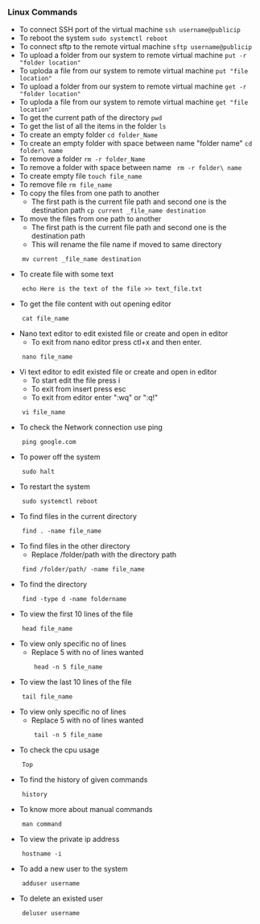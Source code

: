### Linux Commands
* To connect SSH port of the virtual machine
```ssh username@publicip ```
* To reboot the system
``` sudo systemctl reboot ```
* To connect sftp to the remote virtual machine
``` sftp username@publicip ```
* To upload a folder from our system to remote virtual machine
``` put -r "folder location"  ```
* To uploda a file from our system to remote virtual machine
``` put "file location" ```
* To upload a folder from our system to remote virtual machine
``` get -r "folder location"  ```
* To uploda a file from our system to remote virtual machine
``` get "file location" ``` 
* To get the current path of the directory
``` pwd ```
* To get the list of all the items in the folder
``` ls ```
* To create an empty folder
``` cd folder_Name ```
* To create an empty folder with space between name "folder name" 
``` cd folder\ name ```
* To remove a folder
``` rm -r folder_Name ```
* To remove a folder with space between name
``` rm -r folder\ name```
* To create empty file 
``` touch file_name ```
* To remove file
``` rm file_name ```
* To copy the files from one path to another
    * The first path is the current file path and second one is the destination path
``` cp current _file_name destination ```
* To move the files from one path to another
    * The first path is the current file path and second one is the destination path
    * This will rename the file name if moved to same directory
```
    mv current _file_name destination
``` 
* To create file with some text 
```
    echo Here is the text of the file >> text_file.txt
```
* To get the file content with out opening editor
```
    cat file_name
```
* Nano text editor to edit existed file or create and open in editor
  * To exit from nano editor press ctl+x and then enter.
```
    nano file_name
```
* Vi text editor to edit existed file or create and open in editor
  * To start edit the file press i
  * To exit from insert press esc
  * To exit from editor enter ":wq" or ":q!"
```
    vi file_name
```
* To check the Network connection use ping
```
    ping google.com
```
* To power off the system
```
    sudo halt
```
* To restart the system
```
    sudo systemctl reboot
```
* To find files in the current directory
```
    find . -name file_name
```
* To find files in the other directory
  * Replace /folder/path with the directory path
```
    find /folder/path/ -name file_name
```
* To find the directory
```
    find -type d -name foldername
```
* To view the first 10 lines of the file
```
    head file_name
```
  * To view only specific no of lines
    * Replace 5 with no of lines wanted
    ```
        head -n 5 file_name
    ```
* To view the last 10 lines of the file
```
    tail file_name
```
  * To view only specific no of lines
    * Replace 5 with no of lines wanted
    ```
        tail -n 5 file_name
    ```
* To check the cpu usage
```
    Top
```
* To find the history of given commands
```
    history
```
* To know more about manual commands
```
    man command
```
* To view the private ip address
```
    hostname -i
```
* To add a new user to the system
```
    adduser username
```
* To delete an existed user 
```
    deluser username
```